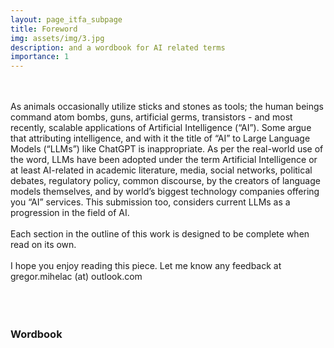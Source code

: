 ```yaml
---
layout: page_itfa_subpage
title: Foreword
img: assets/img/3.jpg
description: and a wordbook for AI related terms
importance: 1
---
```

<br>
<br>
As animals occasionally utilize sticks and stones as tools; the human beings command atom bombs, guns, artificial germs, transistors - and most recently, scalable applications of Artificial Intelligence (“AI”). Some argue that attributing intelligence, and with it the title of “AI” to Large Language Models (“LLMs”) like ChatGPT is inappropriate. As per the real-world use of the word, LLMs have been adopted under the term Artificial Intelligence or at least AI-related in academic literature, media, social networks, political debates, regulatory policy, common discourse, by the creators of language models themselves, and by world’s biggest technology companies offering you “AI” services. This submission too, considers current LLMs as a progression in the field of AI.
<br>
<br>
Each section in the outline of this work is designed to be complete when read on its own. 
<br>
<br>
I hope you enjoy reading this piece. Let me know any feedback at gregor.mihelac (at) outlook.com
<br>
<br>
<br>
<br>

### Wordbook

